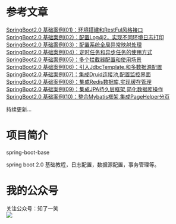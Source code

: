 # 参考文章

<a href="https://mp.weixin.qq.com/s?__biz=MzU4Njg0MzYwNw==&mid=2247483781&idx=1&sn=535a1ffa6c86bf4774f3bac031664821&chksm=fdf4553dca83dc2b4632ac5baca718b19df7b3ffde817258920dc2b631515261d9d4dac0765f&token=949711998&lang=zh_CN#rd">
SpringBoot2.0 基础案例(01)：环境搭建和RestFul风格接口</a><br/>

<a href="https://mp.weixin.qq.com/s?__biz=MzU4Njg0MzYwNw==&mid=2247483790&idx=1&sn=fe59711fc5f47ca094b2aa57ff892f53&chksm=fdf45536ca83dc20c970269058d68fd12362e51f1021e12f8206ab0ed0d4ddd623f3107ea236&token=1128156488&lang=zh_CN#rd">
SpringBoot2.0 基础案例(02)：配置Log4j2，实现不同环境日志打印</a><br/>

<a href="https://mp.weixin.qq.com/s?__biz=MzU4Njg0MzYwNw==&mid=2247483798&idx=1&sn=55d64a05ad2ce03867620a387c23f5d3&chksm=fdf4552eca83dc38ef53295c68a0fe42e27b488f60ed64bce7353c40de8c9d03b6c901b792b1&token=1418427781&lang=zh_CN#rd">
SpringBoot2.0 基础案例(03)：配置系统全局异常映射处理</a><br/>

<a href="https://mp.weixin.qq.com/s?__biz=MzU4Njg0MzYwNw==&mid=2247483802&idx=1&sn=ef5f1b46945d4a0fa5e4b705591bc2d4&chksm=fdf45522ca83dc345a7034099d548c8269d79c56b857dcfc762b5dc6d768d13481fc3f8afeea&token=1671295027&lang=zh_CN#rd">
SpringBoot2.0 基础案例(04)：定时任务和异步任务的使用方式</a><br/>

<a href="https://mp.weixin.qq.com/s?__biz=MzU4Njg0MzYwNw==&mid=2247483806&idx=1&sn=caec9a25d6d3e47a3186b5c110ba7c48&chksm=fdf45526ca83dc303bbed238a02b87c68a8e93bc1c50940263cad108da7f336852fa2bf41c99&token=753772915&lang=zh_CN#rd">
SpringBoot2.0 基础案例(05)：多个拦截器配置和使用场景</a><br/>

<a href="https://mp.weixin.qq.com/s?__biz=MzU4Njg0MzYwNw==&mid=2247483810&idx=1&sn=99b9b7e515b040000ab6b670db679e2e&chksm=fdf4551aca83dc0cd94b574f7552c8b1a4b4c36beba001ab5146e00b855fb3b24156b0e5fe1e&token=1918524437&lang=zh_CN#rd">
SpringBoot2.0 基础案例(06)：引入JdbcTemplate,和多数据源配置</a><br/>

<a href="https://mp.weixin.qq.com/s?__biz=MzU4Njg0MzYwNw==&mid=2247483830&idx=1&sn=0db10b1476f1ea13b5167f17f1595a35&chksm=fdf4550eca83dc1865bd63f3fa927cc95cb2c5ac70e6f93cf9605ac21f4330ef238f55f8c61a&token=284651905&lang=zh_CN#rd">
SpringBoot2.0 基础案例(07)：集成Druid连接池,配置监控界面</a><br/>

<a href="https://mp.weixin.qq.com/s?__biz=MzU4Njg0MzYwNw==&mid=2247483835&idx=1&sn=f2cdc2a8059e2a34f715ce837718fcc8&chksm=fdf45503ca83dc15502c62bf6f000c882c91439b8b82243dbe6c05bc80da375c7642b41add8c&token=1199839691&lang=zh_CN#rd">
SpringBoot2.0 基础案例(08)：集成Redis数据库,实现缓存管理</a><br/>

<a href="https://mp.weixin.qq.com/s?__biz=MzU4Njg0MzYwNw==&mid=2247483840&idx=1&sn=f5f86033cc19859331bb120140051ce2&chksm=fdf45578ca83dc6eb40297b148001c1cb72820924fbfd7df8715979b6a6d6eb843f64de03b9e&token=935921302&lang=zh_CN#rd">
SpringBoot2.0 基础案例(09)：集成JPA持久层框架,简化数据库操作</a><br/>

<a href="">
SpringBoot2.0 基础案例(10)：整合Mybatis框架,集成PageHelper分页</a><br/>

持续更新...<br/>

# 项目简介

spring-boot-base

spring boot 2.0 基础教程，日志配置，数据源配置，事务管理等。

# 我的公众号
关注公众号：知了一笑<br/>
<img src="https://avatars0.githubusercontent.com/u/50793885?s=460&v=4"/>
